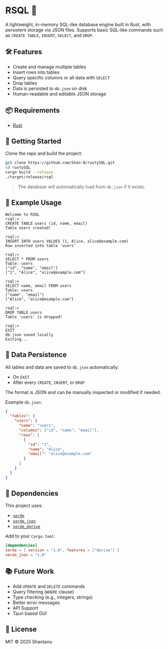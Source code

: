 # RSQL 🦀

A lightweight, in-memory SQL-like database engine built in Rust, with persistent storage via JSON files. Supports basic SQL-like commands such as `CREATE TABLE`, `INSERT`, `SELECT`, and `DROP`.

## 🛠 Features

- Create and manage multiple tables
- Insert rows into tables
- Query specific columns or all data with `SELECT`
- Drop tables
- Data is persisted to `db.json` on disk
- Human-readable and editable JSON storage

## 📦 Requirements

- [Rust](https://www.rust-lang.org/tools/install)

## 🚀 Getting Started

Clone the repo and build the project:

```bash
git clone https://github.com/Shan-N/rustySQL.git
cd rustySQL
cargo build --release
./target/release/rsql
```

> The database will automatically load from `db.json` if it exists.

## 🧪 Example Usage

```text
Welcome to RSQL
rsql:>
CREATE TABLE users (id, name, email)
Table users created!

rsql:>
INSERT INTO users VALUES (1, Alice, alice@example.com)
Row inserted into table 'users'

rsql:>
SELECT * FROM users
Table: users
["id", "name", "email"]
["1", "Alice", "alice@example.com"]

rsql:>
SELECT name, email FROM users
Table: users
["name", "email"]
["Alice", "alice@example.com"]

rsql:>
DROP TABLE users
Table 'users' is dropped!

rsql:>
EXIT
db.json saved locally
Exiting...
```

## 💾 Data Persistence

All tables and data are saved to `db.json` automatically:
- On `EXIT`
- After every `CREATE`, `INSERT`, or `DROP`

The format is JSON and can be manually inspected or modified if needed.

Example `db.json`:
```json
{
  "tables": {
    "users": {
      "name": "users",
      "columns": ["id", "name", "email"],
      "rows": [
        {
          "id": "1",
          "name": "Alice",
          "email": "alice@example.com"
        }
      ]
    }
  }
}
```

## 🧰 Dependencies

This project uses:

- [`serde`](https://crates.io/crates/serde)
- [`serde_json`](https://crates.io/crates/serde_json)
- [`serde_derive`](https://crates.io/crates/serde_derive)

Add to your `Cargo.toml`:

```toml
[dependencies]
serde = { version = "1.0", features = ["derive"] }
serde_json = "1.0"
```

## 📚 Future Work

- Add `UPDATE` and `DELETE` commands
- Query filtering (`WHERE` clause)
- Type checking (e.g., integers, strings)
- Better error messages
- API Support
- Tauri based GUI


## 📄 License

MIT © 2025 Shantanu
